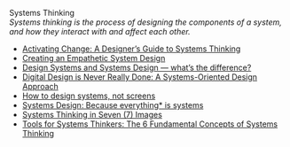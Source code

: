 Systems Thinking  
_Systems thinking is the process of designing the components of a system, and how they interact with and affect each other._

*   [Activating Change: A Designer’s Guide to Systems Thinking](https://boxesandarrows.com/activating-change-a-designers-guide-to-systems-thinking/)  
*   [Creating an Empathetic System Design](https://www.avnetwork.com/avnetwork/creating-an-empathetic-system-design-122448)  
*   [Design Systems and Systems Design — what’s the difference?](https://uxdesign.cc/design-systems-and-systems-design-whats-the-difference-b184aa6e5f0d)  
*   [Digital Design is Never Really Done: A Systems-Oriented Design Approach](https://www.bounteous.com/insights/2019/08/16/systems-oriented-design-approach/?lang=en-ca)  
*   [How to design systems, not screens](https://uxdesign.cc/functionality-elements-states-how-to-design-systems-not-screens-c8089722506f)  
*   [Systems Design: Because everything* is systems](https://ux.shopify.com/msystems-design-because-everything-is-systems-db4bb91b1947)  
*   [Systems Thinking in Seven (7) Images](https://blog.cabreraresearch.org/systems-thinking-in-a-7-images)  
*   [Tools for Systems Thinkers: The 6 Fundamental Concepts of Systems Thinking](https://medium.com/disruptive-design/tools-for-systems-thinkers-the-6-fundamental-concepts-of-systems-thinking-379cdac3dc6a)  
